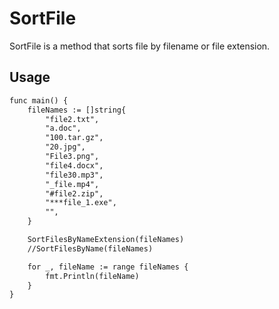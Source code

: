 # SortFile
SortFile is a method that sorts file by filename or file extension.

## Usage
```txt
func main() {
	fileNames := []string{
		"file2.txt",
		"a.doc",
		"100.tar.gz",
		"20.jpg",
		"File3.png",
		"file4.docx",
		"file30.mp3",
		"_file.mp4",
		"#file2.zip",
		"***file_1.exe",
		"",
	}

	SortFilesByNameExtension(fileNames)
	//SortFilesByName(fileNames)

	for _, fileName := range fileNames {
		fmt.Println(fileName)
	}
}
```